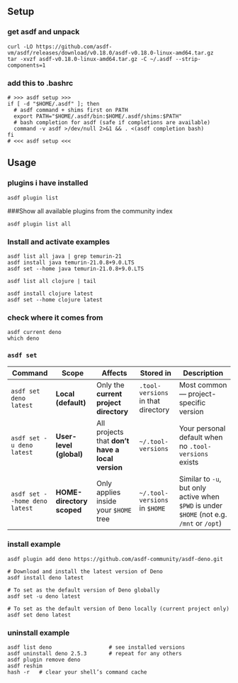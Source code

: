 
## Setup
### get asdf and unpack
```
curl -LO https://github.com/asdf-vm/asdf/releases/download/v0.18.0/asdf-v0.18.0-linux-amd64.tar.gz
tar -xvzf asdf-v0.18.0-linux-amd64.tar.gz -C ~/.asdf --strip-components=1
```

### add this to .bashrc 
```
# >>> asdf setup >>>
if [ -d "$HOME/.asdf" ]; then
  # asdf command + shims first on PATH
  export PATH="$HOME/.asdf/bin:$HOME/.asdf/shims:$PATH"
  # bash completion for asdf (safe if completions are available)
  command -v asdf >/dev/null 2>&1 && . <(asdf completion bash)
fi
# <<< asdf setup <<<
```

## Usage
### plugins i have installed
```
asdf plugin list
```

###Show all available plugins from the community index
```
asdf plugin list all
```

### Install and activate examples
```
asdf list all java | grep temurin-21
asdf install java temurin-21.0.8+9.0.LTS
asdf set --home java temurin-21.0.8+9.0.LTS

asdf list all clojure | tail

asdf install clojure latest
asdf set --home clojure latest
```

### check where it comes from
```
asdf current deno
which deno
```

### `asdf set`

| Command                       | Scope                     | Affects                                          | Stored in                          | Description                                                                               |
| ----------------------------- | ------------------------- | ------------------------------------------------ | ---------------------------------- | ----------------------------------------------------------------------------------------- |
| `asdf set deno latest`        | **Local (default)**       | Only the **current project directory**           | `.tool-versions` in that directory | Most common — project-specific version                                                    |
| `asdf set -u deno latest`     | **User-level (global)**   | All projects that **don’t have a local version** | `~/.tool-versions`                 | Your personal default when no `.tool-versions` exists                                     |
| `asdf set --home deno latest` | **HOME-directory scoped** | Only applies inside your `$HOME` tree            | `~/.tool-versions` in `$HOME`      | Similar to `-u`, but only active when `$PWD` is under `$HOME` (not e.g. `/mnt` or `/opt`) |


### install example
```
asdf plugin add deno https://github.com/asdf-community/asdf-deno.git

# Download and install the latest version of Deno
asdf install deno latest

# To set as the default version of Deno globally
asdf set -u deno latest

# To set as the default version of Deno locally (current project only)
asdf set deno latest
```


### uninstall example
```
asdf list deno                  # see installed versions
asdf uninstall deno 2.5.3       # repeat for any others
asdf plugin remove deno
asdf reshim
hash -r   # clear your shell’s command cache
```

